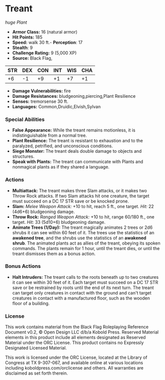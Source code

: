 # Treant

*huge* *Plant*

- **Armor Class:** 16 (natural armor)
- **Hit Points:** 185 
- **Speed:** walk 30 ft.- **Perception**: 17
- **Stealth**: 9
- **Challenge Rating:** 9 (5,000 XP)
- **Source:** Black Flag,

| STR | DEX | CON | INT | WIS | CHA |
| --- | --- | --- | --- | --- | --- |
| +6 | -1 | +9 | +1 | +7 | +1 |

- **Damage Vulnerabilities:** fire
- **Damage Resistances:** bludgeoning,piercing,Plant Resilience
- **Senses:** tremorsense 30 ft.
- **Languages:** Common,Druidic,Elvish,Sylvan

### Special Abilities

- **False Appearance:** While the treant remains motionless, it is indistinguishable from a normal tree.
- **Plant Resilience:** The treant is resistant to exhaustion and to the paralyzed, petrified, and unconscious conditions.
- **Siege Monster:** The treant deals double damage to objects and structures.
- **Speak with Plants:** The treant can communicate with Plants and nonmagical plants as if they shared a language.

### Actions

- **Multiattack:** The treant makes three Slam attacks, or it makes two Throw Rock attacks. If two Slam attacks hit one creature, the target must succeed on a DC 17 STR save or be knocked prone.
- **Slam:** _Melee Weapon Attack:_ +10 to hit, reach 5 ft., one target. _Hit:_ 22 (4d6+6) bludgeoning damage.
- **Throw Rock:** _Ranged Weapon Attack:_ +10 to hit, range 60/180 ft., one target. _Hit:_ 33 (5d10+6) bludgeoning damage.
- **Animate Trees (1/Day):** The treant magically animates 2 trees or 2d6 shrubs it can see within 60 feet of it. The trees use the statistics of an **awakened tree**, and the shrubs use the statistics of an **awakened shrub**. The animated plants act as allies of the treant, obeying its spoken commands. The plants remain for 1 hour, until the treant dies, or until the treant dismisses them as a bonus action.

### Bonus Actions

- **Halt Intruders:** The treant calls to the roots beneath up to two creatures it can see within 30 feet of it. Each target must succeed on a DC 17 STR save or be restrained by roots until the end of its next turn. The treant can target only creatures in contact with the ground and can't target creatures in contact with a manufactured floor, such as the wooden floor of a building.


### License

This work contains material from the Black Flag Roleplaying Reference Document v0.2, © Open Design LLC d/b/a Kobold Press. Reserved Material elements in this product include all elements designated as Reserved Material under the ORC License. This product contains no Expressly Designated Licensed Material.

This work is licensed under the ORC License, located at the Library of Congress at TX 9-307-067, and available online at various locations including koboldpress.com/orclicense and others. All warranties are disclaimed as set forth therein.
